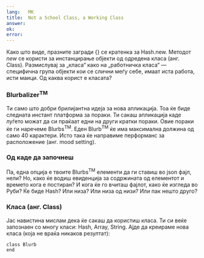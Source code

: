 ```yaml
---
lang:   МК
title:  Not a School Class, a Working Class
answer:
ok:
error:
---
```


Како што виде, празните загради {} се кратенка за Hash.new. Методот _new_ се користи за инстанцирање објекти
од одредена класа (анг. Class). Размислувај за „класа“ како на „работничка класа“ &mdash; специфична група објекти кои 
се слични меѓу себе, имаат иста работа, исти маици.
Од каква корист е класата?

### Blurbalizer<sup>TM</sup>
Ти само што добри брилијантна идеја за нова апликација. Тоа ќе биде следната инстант платформа за пораки.
Ти сакаш апликација каде луѓето можат да си праќаат едни на други кратки пораки. Овие пораки 
ќе ги наречеме Blurbs<sup>TM</sup>. Еден Blurb<sup>TM</sup> ќе има максимална должина од само 40 карактери. 
Исто така ќе направиме перформанс за расположение (анг. mood setting). 

<!---The Internet has really brought back stick people and smileys out of bankruptcy. __Emote!__-->

### Од каде да започнеш
Па, една опција е твоите Blurbs<sup>TM</sup> елементи да ги ставиш во json фајл, нели?
Но, како ќе водиш евиденција за содржината од елементот и времето кога е постиран?
И кога ќе го вчиташ фајлот, како ќе изгледа во Руби?
Ќе биде Hash? Или низа? Или низа од низи? Или пак нешто друго?

### Класа (анг. Class)
Јас навистина мислам дека ќе сакаш да користиш класа. Ти си веќе запознаен со многу класи:
Hash, Array, String.
Ајде да креираме нова класа (која не враќа никаков резултат):

    class Blurb
    end

